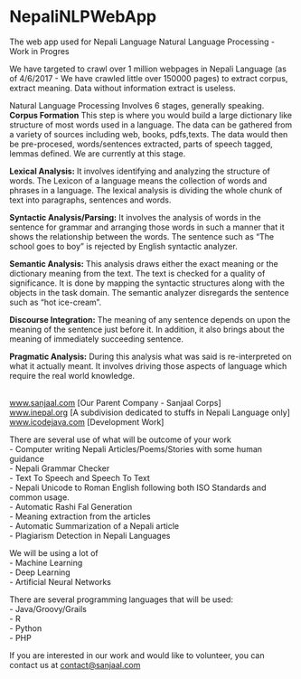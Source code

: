 # NepaliNLPWebApp
The web app used for Nepali Language Natural Language Processing - Work in Progres

We have targeted to crawl over 1 million webpages in Nepali Language (as of 4/6/2017 - We have crawled little over 150000 pages) to extract corpus, extract meaning. Data without information extract is useless.

Natural Language Processing Involves 6 stages, generally speaking.
<br>
<b>Corpus Formation</b>
This step is where you would build a large dictionary like structure of most words used in a language. The data can be gathered
from a variety of sources including web, books, pdfs,texts. The data would then be pre-procesed, words/sentences extracted,
parts of speech tagged, lemmas defined. We are currently at this stage.

<b>Lexical Analysis:</b> 
It involves identifying and analyzing the structure of words. The Lexicon of a language means the 
collection of words and phrases in a language. The lexical analysis is dividing the whole chunk of text into paragraphs, 
sentences and words.

<b>Syntactic Analysis/Parsing:</b> 
It involves the analysis of words in the sentence for grammar and arranging those words in such a manner that 
it shows the relationship between the words. The sentence such as “The school goes to boy” is rejected 
by English syntactic analyzer.

<b>Semantic Analysis:</b> 
This analysis draws either the exact meaning or the dictionary meaning from the text. 
The text is checked for a quality of significance. It is done by mapping the syntactic structures along with the 
objects in the task domain. The semantic analyzer disregards the sentence such as “hot ice-cream”.

<b>Discourse Integration:</b> 
The meaning of any sentence depends on upon the meaning of the sentence just before it. In addition, it also brings 
about the meaning of immediately succeeding sentence.

<b>Pragmatic Analysis:</b> 
During this analysis what was said is re-interpreted on what it actually meant. It involves driving those aspects 
of language which require the real world knowledge.


<br>www.sanjaal.com [Our Parent Company - Sanjaal Corps]
<br>www.inepal.org [A subdivision dedicated to stuffs in Nepali Language only]
<br>www.icodejava.com [Development Work]

There are several use of what will be outcome of your work
<br> - Computer writing Nepali Articles/Poems/Stories with some human guidance
<br> - Nepali Grammar Checker
<br> - Text To Speech and Speech To Text
<br> - Nepali Unicode to Roman English following both ISO Standards and common usage.
<br> - Automatic Rashi Fal Generation
<br> - Meaning extraction from the articles
<br> - Automatic Summarization of a Nepali article
<br> - Plagiarism Detection in Nepali Languages


We will be using a lot of 
<br> - Machine Learning
<br> - Deep Learning
<br> - Artificial Neural Networks

There are several programming languages that will be used:
<br> - Java/Groovy/Grails
<br> - R 
<br> - Python
<br> - PHP


If you are interested in our work and would like to volunteer, you can contact us at contact@sanjaal.com
